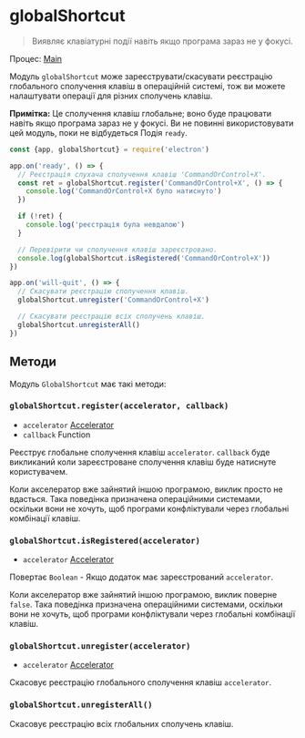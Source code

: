 # globalShortcut

> Виявляє клавіатурні події навіть якщо програма зараз не у фокусі.

Процес: [Main](../glossary.md#main-process)

Модуль `globalShortcut` може зареєструвати/скасувати реєстрацію глобального сполучення клавіш в операційній системі, тож ви можете налаштувати операції для різних сполучень клавіш.

**Примітка:** Це сполучення клавіш глобальне; воно буде працювати навіть якщо програма зараз не у фокусі. Ви не повинні використовувати цей модуль, поки не відбудеться Подія `ready`.

```javascript
const {app, globalShortcut} = require('electron')

app.on('ready', () => {
  // Реєстрація слухача сполучення клавіш 'CommandOrControl+X'.
  const ret = globalShortcut.register('CommandOrControl+X', () => {
    console.log('CommandOrControl+X було натиснуто')
  })

  if (!ret) {
    console.log('реєстрація була невдалою')
  }

  // Перевірити чи сполучення клавіш зареєстровано.
  console.log(globalShortcut.isRegistered('CommandOrControl+X'))
})

app.on('will-quit', () => {
  // Скасувати реєстрацію сполучення клавіш.
  globalShortcut.unregister('CommandOrControl+X')

  // Скасувати реєстрацію всіх сполучень клавіш.
  globalShortcut.unregisterAll()
})
```

## Методи

Модуль `GlobalShortcut` має такі методи:

### `globalShortcut.register(accelerator, callback)`

* `accelerator` [Accelerator](accelerator.md)
* `callback` Function

Реєструє глобальне сполучення клавіш `accelerator`. `callback` буде викликаний коли зареєстроване сполучення клавіш буде натиснуте користувачем.

Коли акселератор вже зайнятий іншою програмою, виклик просто не вдасться. Така поведінка призначена операційними системами, оскільки вони не хочуть, щоб програми конфліктували через глобальні комбінації клавіш.

### `globalShortcut.isRegistered(accelerator)`

* `accelerator` [Accelerator](accelerator.md)

Повертає `Boolean` - Якщо додаток має зареєстрований `accelerator`.

Коли акселератор вже зайнятий іншою програмою, виклик поверне `false`. Така поведінка призначена операційними системами, оскільки вони не хочуть, щоб програми конфліктували через глобальні комбінації клавіш.

### `globalShortcut.unregister(accelerator)`

* `accelerator` [Accelerator](accelerator.md)

Скасовує реєстрацію глобального сполучення клавіш `accelerator`.

### `globalShortcut.unregisterAll()`

Скасовує реєстрацію всіх глобальних сполучень клавіш.